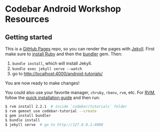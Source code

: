 # Codebar Android Workshop Resources

## Getting started

This is a [GitHub Pages](https://pages.github.com/) repo, so you can render the pages with [Jekyll](https://jekyllrb.com/). First make sure to [install Ruby](https://www.ruby-lang.org/en/documentation/installation/) and then the [bundler](https://bundler.io/) gem. Then:

1. `bundle install`, which will install Jekyll.
2. `bundle exec jekyll serve --watch`
3. go to <http://localhost:4000/android-tutorials/>

You are now ready to make changes!

You could also use your favorite manager, `chruby`, `rbenv`, `rvm`, etc. For [RVM](https://rvm.io/rvm/install), follow the [quick installation guide](https://rvm.io/rvm/install#quick-guided-install) and then run:

```bash
$ rvm install 2.2.1  # inside `codebar/tutorials` folder
$ rvm gemset use codebar-tutorial --create
$ gem install bundler
$ bundle install
$ jekyll serve  # go to http://127.0.0.1:4000
```
